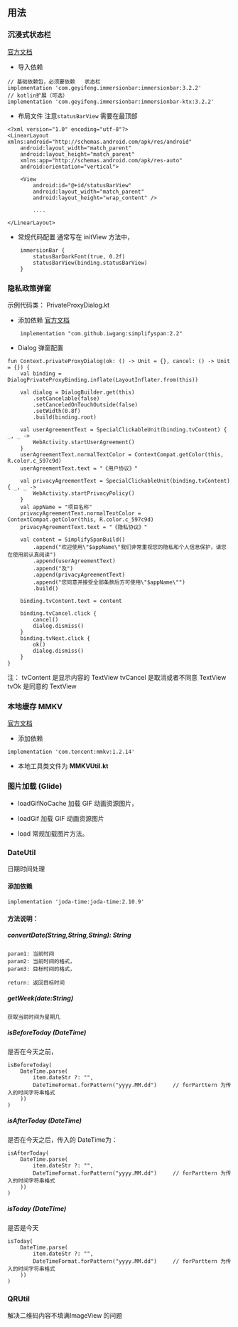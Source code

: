 ## 用法
### 沉浸式状态栏
[官方文档](https://github.com/gyf-dev/ImmersionBar)
- 导入依赖
```
// 基础依赖包，必须要依赖   状态栏
implementation 'com.geyifeng.immersionbar:immersionbar:3.2.2'
// kotlin扩展（可选）
implementation 'com.geyifeng.immersionbar:immersionbar-ktx:3.2.2'
```

- 布局文件
注意`statusBarView` 需要在最顶部
```
<?xml version="1.0" encoding="utf-8"?>
<LinearLayout xmlns:android="http://schemas.android.com/apk/res/android"
    android:layout_width="match_parent"
    android:layout_height="match_parent"
    xmlns:app="http://schemas.android.com/apk/res-auto"
    android:orientation="vertical">

    <View
        android:id="@+id/statusBarView"
        android:layout_width="match_parent"
        android:layout_height="wrap_content" />

        ....

</LinearLayout>
```
- 常规代码配置
    通常写在 initView 方法中，
```
    immersionBar {
        statusBarDarkFont(true, 0.2f)
        statusBarView(binding.statusBarView)
    }
```

### 隐私政策弹窗
示例代码类： PrivateProxyDialog.kt
- 添加依赖
[官方文档](https://github.com/iwgang/SimplifySpan)
```
    implementation "com.github.iwgang:simplifyspan:2.2"
```
- Dialog 弹窗配置
```
fun Context.privateProxyDialog(ok: () -> Unit = {}, cancel: () -> Unit = {}) {
    val binding = DialogPrivateProxyBinding.inflate(LayoutInflater.from(this))

    val dialog = DialogBuilder.get(this)
        .setCancelable(false)
        .setCanceledOnTouchOutside(false)
        .setWidth(0.8f)
        .build(binding.root)

    val userAgreementText = SpecialClickableUnit(binding.tvContent) { _, _ ->
        WebActivity.startUserAgreement()
    }
    userAgreementText.normalTextColor = ContextCompat.getColor(this, R.color.c_597c9d)
    userAgreementText.text = "《用户协议》"

    val privacyAgreementText = SpecialClickableUnit(binding.tvContent) { _, _ ->
        WebActivity.startPrivacyPolicy()
    }
    val appName = "项目名称"
    privacyAgreementText.normalTextColor = ContextCompat.getColor(this, R.color.c_597c9d)
    privacyAgreementText.text = "《隐私协议》"

    val content = SimplifySpanBuild()
        .append("欢迎使用\"$appName\"我们非常重视您的隐私和个人信息保护，请您在使用前认真阅读")
        .append(userAgreementText)
        .append("及")
        .append(privacyAgreementText)
        .append("您同意并接受全部条款后方可使用\"$appName\"")
        .build()

    binding.tvContent.text = content

    binding.tvCancel.click {
        cancel()
        dialog.dismiss()
    }
    binding.tvNext.click {
        ok()
        dialog.dismiss()
    }
}
```
注：
    tvContent 是显示内容的 TextView
    tvCancel 是取消或者不同意 TextView
    tvOk 是同意的 TextView


### 本地缓存 MMKV
[官方文档](https://github.com/Tencent/MMKV)
- 添加依赖
```
implementation 'com.tencent:mmkv:1.2.14'
```
- 本地工具类文件为 **MMKVUtil.kt**

### 图片加载 (Glide)
- loadGifNoCache
    加载 GIF 动画资源图片，

- loadGif
    加载 GIF 动画资源图片

- load
    常规加载图片方法。

### DateUtil
日期时间处理
#### 添加依赖
```
implementation 'joda-time:joda-time:2.10.9'
```
#### 方法说明：
##### convertDate(String,String,String): String

    param1: 当前时间
    param2: 当前时间的格式，
    param3: 目标时间的格式，

    return: 返回目标时间

##### getWeek(date:String)

    获取当前时间为星期几

##### **isBeforeToday (DateTime)**

是否在今天之前，
```
isBeforeToday(
    DateTime.parse(
        item.dateStr ?: "",
        DateTimeFormat.forPattern("yyyy.MM.dd")     // forParttern 为传入的时间字符串格式
    ))
)
```

##### isAfterToday (DateTime)

是否在今天之后，传入的 DateTime为：
```
isAfterToday(
    DateTime.parse(
        item.dateStr ?: "",
        DateTimeFormat.forPattern("yyyy.MM.dd")     // forParttern 为传入的时间字符串格式
    ))
)
```

##### isToday (DateTime)
是否是今天
```
isToday(
    DateTime.parse(
        item.dateStr ?: "",
        DateTimeFormat.forPattern("yyyy.MM.dd")     // forParttern 为传入的时间字符串格式
    ))
)
```

### QRUtil
解决二维码内容不填满ImageView 的问题